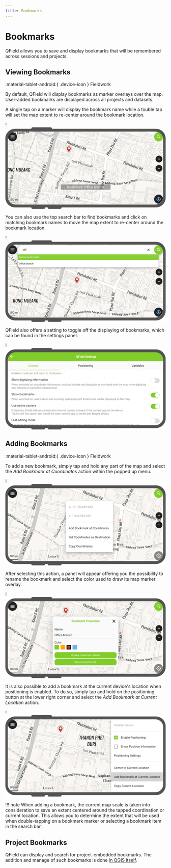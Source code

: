 ```yaml
---
title: Bookmarks
---
```


# Bookmarks

QField allows you to save and display bookmarks that will be remembered across sessions and projects.

## Viewing Bookmarks
:material-tablet-android:{ .device-icon } Fieldwork

By default, QField will display bookmarks as marker overlays over the map. User-added bookmarks are displayed across all projects and datasets.

A single tap on a marker will display the bookmark name while a touble tap will set the map extent to re-center around the bookmark location.

!![](../assets/images/bookmarks.png)

You can also use the top search bar to find bookmarks and click on matching bookmark names to move the map extent to re-center around the bookmark location.

!![](../assets/images/bookmarks-search.png)

QField also offers a setting to toggle off the displaying of bookmarks, which can be found in the settings panel.

!![](../assets/images/bookmarks-toggle.png)

## Adding Bookmarks
:material-tablet-android:{ .device-icon } Fieldwork

To add a new bookmark, simply tap and hold any part of the map and select the *Add Bookmark at Coordinates* action within the popped up menu.

!![](../assets/images/bookmarks-add-from-touch.png)

After selecting this action, a panel will appear offering you the possibility to rename the bookmark and select the color used to draw its map marker overlay.

!![](../assets/images/bookmarks-properties.png)

It is also possible to add a bookmark at the current device's location when positioning is enabled. To do so, simply tap and hold on the positioning button at the lower right corner and select the *Add Bookmark at Current Location* action.

!![](../assets/images/bookmarks-add-from-location.png)

!!! note
    When adding a bookmark, the current map scale is taken into consideration to save an extent centered around the tapped coordination or current location. This allows you to determine the extent that will be used when double-tapping on a bookmark marker or selecting a bookmark item in the search bar.

## Project Bookmarks

QField can display and search for project-embedded bookmarks. The addition and manage of such bookmarks is done [in QGIS itself](https://docs.qgis.org/latest/en/docs/user_manual/introduction/general_tools.html#spatial-bookmarks).
